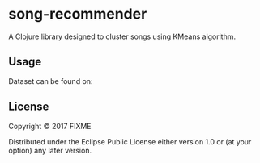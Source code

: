 # song-recommender

A Clojure library designed to cluster songs using KMeans algorithm. 

## Usage

Dataset can be found on: 

## License

Copyright © 2017 FIXME

Distributed under the Eclipse Public License either version 1.0 or (at
your option) any later version.
